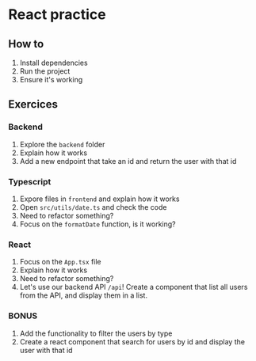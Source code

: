 # React practice

## How to

1) Install dependencies
2) Run the project
3) Ensure it's working

## Exercices

### Backend

1) Explore the `backend` folder
2) Explain how it works
3) Add a new endpoint that take an id and return the user with that id

### Typescript

1) Expore files in `frontend` and explain how it works
2) Open `src/utils/date.ts` and check the code
3) Need to refactor something?
4) Focus on the `formatDate` function, is it working?

### React

1) Focus on the `App.tsx` file
2) Explain how it works
3) Need to refactor something?
5) Let's use our backend API `/api`! Create a component that list all users from the API, and display them in a list.

### BONUS

1) Add the functionality to filter the users by type
2) Create a react component that search for users by id and display the user with that id
